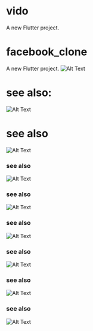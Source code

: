 # vido

A new Flutter project.

# facebook_clone

A new Flutter project.
![Alt Text](ezgif.com-gif-maker.gif)
# see also:
![Alt Text](flutter_01.png)
# see also

![Alt Text](flutter_02.png)
### see also

![Alt Text](flutter_03.png)
### see also
![Alt Text](flutter_04.png)
### see also
![Alt Text](flutter_05.png)
### see also
![Alt Text](flutter_06.png)
### see also
![Alt Text](flutter_07.png)
### see also
![Alt Text](flutter_08.png)
 
